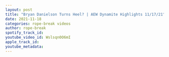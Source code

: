 ```yaml
---
layout: post
title: "Bryan Danielson Turns Heel? | AEW Dynamite Highlights 11/17/21"
date: 2021-11-18
categories: rope-break videos
author: rope-break
spotify_track_id: 
youtube_video_id: Wslsqn0O6mI
apple_track_id: 
youtube_metadata: 
---
```


